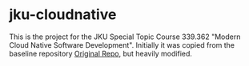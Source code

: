 # jku-cloudnative

This is the project for the JKU Special Topic Course 339.362 "Modern Cloud Native Software Development".
Initially it was copied from the baseline repository [Original Repo](https://github.com/ilijajolevski/jku-cloudnative), but heavily modified.
